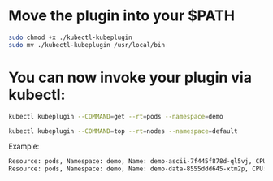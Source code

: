 # Move the plugin into your $PATH
```sh
sudo chmod +x ./kubectl-kubeplugin
sudo mv ./kubectl-kubeplugin /usr/local/bin
```

# You can now invoke your plugin via kubectl:
```sh
kubectl kubeplugin --COMMAND=get --rt=pods --namespace=demo
```
```sh
kubectl kubeplugin --COMMAND=top --rt=nodes --namespace=default
```

Example:
```sh
Resource: pods, Namespace: demo, Name: demo-ascii-7f445f878d-ql5vj, CPU: 6m, Memory: 4Mi
Resource: pods, Namespace: demo, Name: demo-data-8555ddd645-xtm2p, CPU: 6m, Memory: 4Mi
```
